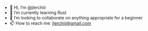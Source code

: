 - 👋 Hi, I’m @jlerchiii
- 🌱 I’m currently learning Rust
- 💞️ I’m looking to collaborate on anything appropriate for a beginner
- 📫 How to reach me:  jlerchiii@gmail.com

